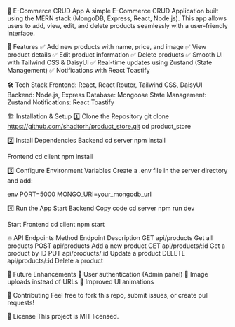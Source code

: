 🛒 E-Commerce CRUD App
A simple E-Commerce CRUD Application built using the MERN stack (MongoDB, Express, React, Node.js). This app allows users to add, view, edit, and delete products seamlessly with a user-friendly interface.

🚀 Features
✅ Add new products with name, price, and image
✅ View product details
✅ Edit product information
✅ Delete products
✅ Smooth UI with Tailwind CSS & DaisyUI
✅ Real-time updates using Zustand (State Management)
✅ Notifications with React Toastify

🛠️ Tech Stack
Frontend: React, React Router, Tailwind CSS, DaisyUI
Backend: Node.js, Express
Database: Mongoose
State Management: Zustand
Notifications: React Toastify

🏗️ Installation & Setup
1️⃣ Clone the Repository
  git clone https://github.com/shadtorh/product_store.git
  cd product_store

2️⃣ Install Dependencies
Backend
  cd server
  npm install

Frontend
  cd client
  npm install
  
3️⃣ Configure Environment Variables
Create a .env file in the server directory and add:

env
  PORT=5000
  MONGO_URI=your_mongodb_url
  
4️⃣ Run the App
Start Backend
  Copy code
  cd server
npm run dev

Start Frontend
  cd client
  npm start


🔥 API Endpoints
Method	Endpoint	Description
GET	api/products	Get all products
POST	api/products	Add a new product
GET	api/products/:id	Get a product by ID
PUT	api/products/:id	Update a product
DELETE	api/products/:id	Delete a product

🎯 Future Enhancements
🔹 User authentication (Admin panel)
🔹 Image uploads instead of URLs
🔹 Improved UI animations

🙌 Contributing
Feel free to fork this repo, submit issues, or create pull requests!

📜 License
This project is MIT licensed.
